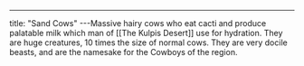 ---
title: "Sand Cows"
---Massive hairy cows who eat cacti and produce palatable milk which man of [[The Kulpis Desert]] use for hydration. They are huge creatures, 10 times the size of normal cows. They are very docile beasts, and are the namesake for the Cowboys of the region.